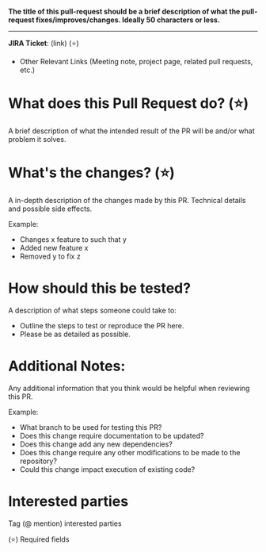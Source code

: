 **The title of this pull-request should be a brief description of what the pull-request fixes/improves/changes. Ideally 50 characters or less.**
* * *

**JIRA Ticket**: (link) (:star:)

* Other Relevant Links (Meeting note, project page, related pull requests, etc.)

# What does this Pull Request do? (:star:)
A brief description of what the intended result of the PR will be and/or what problem it solves.

# What's the changes? (:star:)
A in-depth description of the changes made by this PR. Technical details and possible side effects.

Example:
* Changes x feature to such that y
* Added new feature x
* Removed y to fix z

# How should this be tested?

A description of what steps someone could take to:
* Outline the steps to test or reproduce the PR here. 
* Please be as detailed as possible.

# Additional Notes:
Any additional information that you think would be helpful when reviewing this PR.

Example:
* What branch to be used for testing this PR?
* Does this change require documentation to be updated? 
* Does this change add any new dependencies? 
* Does this change require any other modifications to be made to the repository? 
* Could this change impact execution of existing code?

# Interested parties
Tag (@ mention) interested parties

(:star:) Required fields

